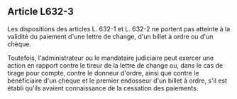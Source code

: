Article L632-3
----
Les dispositions des articles L. 632-1 et L. 632-2 ne portent pas atteinte à la
validité du paiement d'une lettre de change, d'un billet à ordre ou d'un chèque.

Toutefois, l'administrateur ou le mandataire judiciaire peut exercer une action
en rapport contre le tireur de la lettre de change ou, dans le cas de tirage
pour compte, contre le donneur d'ordre, ainsi que contre le bénéficiaire d'un
chèque et le premier endosseur d'un billet à ordre, s'il est établi qu'ils
avaient connaissance de la cessation des paiements.
